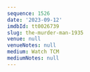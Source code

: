 ```yaml
---
sequence: 1526
date: '2023-09-12'
imdbId: tt0026739
slug: the-murder-man-1935
venue: null
venueNotes: null
medium: Watch TCM
mediumNotes: null
---
```


